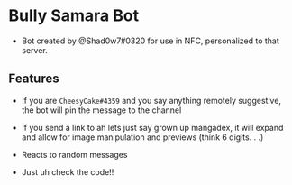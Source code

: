 # Bully Samara Bot

- Bot created by @Shad0w7#0320 for use in NFC, personalized to that server. 

## Features
- If you are `CheesyCake#4359` and you say anything remotely suggestive, the bot will pin the message to the channel

- If you send a link to ah lets just say grown up mangadex, it will expand and allow for image manipulation and previews (think 6 digits. . .)

- Reacts to random messages

- Just uh check the code!!

